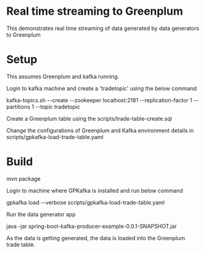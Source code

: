 # Real time streaming to Greenplum 

This demonstrates real time streaming of data generated by data generators to Greenplum

# Setup

This assumes Greenplum and kafka running.

Login to kafka machine and create a 'tradetopic' using the below command

kafka-topics.sh --create --zookeeper localhost:2181 --replication-factor 1 --partitions 1 --topic tradetopic

Create a Greenplum table using the scripts/trade-table-create.sql

Change the configurations of Greenplum and Kafka environment details in scripts/gpkafka-load-trade-table.yaml 

# Build 

mvn package

Login to machine where GPKafka is installed and run below command 

gpkafka load  --verbose scripts/gpkafka-load-trade-table.yaml

Run the data generator app

java -jar spring-boot-kafka-producer-example-0.0.1-SNAPSHOT.jar

As the data is getting generated, the data is loaded into the Greenplum trade table.




